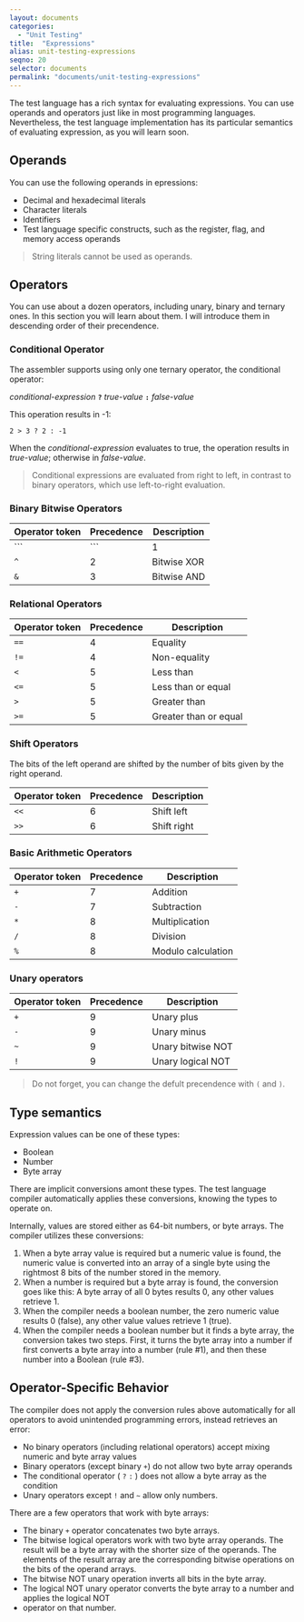 ```yaml
---
layout: documents
categories: 
  - "Unit Testing"
title:  "Expressions"
alias: unit-testing-expressions
seqno: 20
selector: documents
permalink: "documents/unit-testing-expressions"
---
```


The test language has a rich syntax for evaluating expressions. You can use operands 
and operators just like in most programming languages. Nevertheless, the test language
implementation has its particular semantics of evaluating expression, as you will learn soon.

## Operands
You can use the following operands in epressions:
* Decimal and hexadecimal literals
* Character literals
* Identifiers
* Test language specific constructs, such as the register, flag, and memory access operands

> String literals cannot be used as operands.

## Operators

You can use about a dozen operators, including unary, binary and ternary ones. In this section
you will learn about them. I will introduce them in descending order of their precendence.

### Conditional Operator

The assembler supports using only one ternary operator, the conditional operator:

_conditional-expression_ __```?```__ _true-value_ __```:```__ _false-value_

This operation results in -1:

```2 > 3 ? 2 : -1```

When the _conditional-expression_ evaluates to true, the operation results 
in _true-value_; otherwise in _false-value_.

> Conditional expressions are evaluated from right to left, in contrast to binary operators,
> which use left-to-right evaluation.

### Binary Bitwise Operators

Operator token | Precedence | Description
---------------|------------|------------
```|``` | 1 | Bitwise OR
```^``` | 2 | Bitwise XOR
```&``` | 3 | Bitwise AND

### Relational Operators

Operator token | Precedence | Description
---------------|------------|------------
```==``` | 4 | Equality
```!=``` | 4 | Non-equality
```<```  | 5 | Less than
```<=``` | 5 | Less than or equal
```>```  | 5 | Greater than
```>=``` | 5 | Greater than or equal

### Shift Operators

The bits of the left operand are shifted by the number of bits given by the right operand.

Operator token | Precedence | Description
---------------|------------|------------
```<<``` | 6 | Shift left
```>>``` | 6 | Shift right

### Basic Arithmetic Operators

Operator token | Precedence | Description
---------------|------------|------------
```+``` | 7 | Addition
```-``` | 7 | Subtraction
```*``` | 8 | Multiplication
```/``` | 8 | Division
```%``` | 8 | Modulo calculation

### Unary operators

Operator token | Precedence | Description
---------------|------------|------------
```+``` | 9 | Unary plus
```-``` | 9 | Unary minus
```~``` | 9 | Unary bitwise NOT
```!``` | 9 | Unary logical NOT

> Do not forget, you can change the defult precendence with ```(``` and ```)```.

## Type semantics

Expression values can be one of these types:
* Boolean
* Number
* Byte array

There are implicit conversions amont these types. The test language compiler automatically applies
these conversions, knowing the types to operate on.

Internally, values are stored either as 64-bit numbers, or byte arrays. The compiler utilizes these 
conversions:

1. When a byte array value is required but a numeric value is found, the numeric value is converted 
into an array of a single byte using the rightmost 8 bits of the number stored in the memory.
2. When a number is required but a byte array is found, the conversion goes like this: A byte array 
of all 0 bytes results 0, any other values retrieve 1.
3. When the compiler needs a boolean number, the zero numeric value results 0 (false), any other value 
values retrieve 1 (true).
4. When the compiler needs a boolean number but it finds a byte array, the conversion takes two steps.
First, it turns the byte array into a number if first converts a byte array into a number (rule #1), 
and then these number into a Boolean (rule #3).

## Operator-Specific Behavior

The compiler does not apply the conversion rules above automatically for all operators to avoid
unintended programming errors, instead retrieves an error:
* No binary operators (including relational operators) accept mixing numeric and byte array values
* Binary operators (except binary `+`) do not allow two byte array operands
* The conditional operator ( `?` `:` ) does not allow a byte array as the condition
* Unary operators except `!` and `~` allow only numbers.

There are a few operators that work with byte arrays:
* The binary `+` operator concatenates two byte arrays.
* The bitwise logical operators work with two byte array operands. The result will be
a byte array with the shorter size of the operands. The elements of the result array are the
corresponding bitwise operations on the bits of the operand arrays.
* The bitwise NOT unary operation inverts all bits in the byte array.
* The logical NOT unary operator converts the byte array to a number and applies the logical NOT 
* operator on that number.